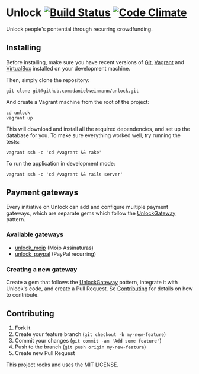 # Unlock [![Build Status](https://secure.travis-ci.org/danielweinmann/unlock.png?branch=master)](https://travis-ci.org/danielweinmann/unlock) [![Code Climate](https://codeclimate.com/github/danielweinmann/unlock/badges/gpa.svg)](https://codeclimate.com/github/danielweinmann/unlock)

Unlock people's pontential through recurring crowdfunding.

## Installing

Before installing, make sure you have recent versions of [Git](http://www.git-scm.com/),
[Vagrant](https://www.vagrantup.com/) and [VirtualBox](https://www.virtualbox.org/) 
installed on your development machine.

Then, simply clone the repository:

```
git clone git@github.com:danielweinmann/unlock.git
```

And create a Vagrant machine from the root of the project:

```
cd unlock
vagrant up
```

This will download and install all the required dependencies, and set up the database for you.
To make sure everything worked well, try running the tests:

```
vagrant ssh -c 'cd /vagrant && rake'
```

To run the application in development mode:

```
vagrant ssh -c 'cd /vagrant && rails server'
```

## Payment gateways

Every initiative on Unlock can add and configure multiple payment gateways, which are separate gems which follow the [UnlockGateway](https://github.com/danielweinmann/unlock_gateway) pattern.

### Available gateways

* [unlock_moip](https://github.com/danielweinmann/unlock_moip) (Moip Assinaturas)
* [unlock_paypal](https://github.com/danielweinmann/unlock_paypal) (PayPal recurring)

### Creating a new gateway

Create a gem that follows the [UnlockGateway](https://github.com/danielweinmann/unlock_gateway) pattern, integrate it with Unlock's code, and create a Pull Request. Se [Contributing](#contributing) for details on how to contribute.

## Contributing

1. Fork it
2. Create your feature branch (`git checkout -b my-new-feature`)
3. Commit your changes (`git commit -am 'Add some feature'`)
4. Push to the branch (`git push origin my-new-feature`)
5. Create new Pull Request

This project rocks and uses the MIT LICENSE.
